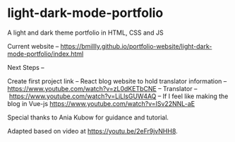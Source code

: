 # light-dark-mode-portfolio 
A light and dark theme portfolio in HTML, CSS and JS

Current website – https://bmillly.github.io/portfolio-website/light-dark-mode-portfolio/index.html

Next Steps – 

Create first project link
– React blog website to hold translator information – https://www.youtube.com/watch?v=zL0dKETbCNE
– Translator – https://www.youtube.com/watch?v=LiLlsGUW4AQ
– If I feel like making the blog in Vue-js https://www.youtube.com/watch?v=ISv22NNL-aE

Special thanks to Ania Kubow for guidance and tutorial. 

Adapted based on video at https://youtu.be/2eFr9jvNHH8. 
